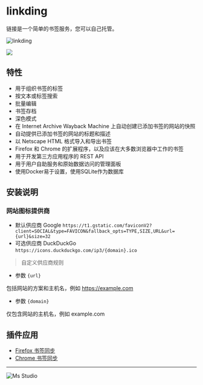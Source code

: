 # linkding

链接是一个简单的书签服务，您可以自己托管。

![linkding](https://file.lifebus.top/imgs/linkding_cover.png)

![](https://img.shields.io/badge/%E6%96%B0%E7%96%86%E8%90%8C%E6%A3%AE%E8%BD%AF%E4%BB%B6%E5%BC%80%E5%8F%91%E5%B7%A5%E4%BD%9C%E5%AE%A4-%E6%8F%90%E4%BE%9B%E6%8A%80%E6%9C%AF%E6%94%AF%E6%8C%81-blue)

## 特性

+ 用于组织书签的标签
+ 按文本或标签搜索
+ 批量编辑
+ 书签存档
+ 深色模式
+ 在 Internet Archive Wayback Machine 上自动创建已添加书签的网站的快照
+ 自动提供已添加书签的网站的标题和描述
+ 以 Netscape HTML 格式导入和导出书签
+ Firefox 和 Chrome 的扩展程序，以及应该在大多数浏览器中工作的书签
+ 用于开发第三方应用程序的 REST API
+ 用于用户自助服务和原始数据访问的管理面板
+ 使用Docker易于设置，使用SQLite作为数据库

## 安装说明

### 网站图标提供商

+ 默认供应商 Google
  `https://t1.gstatic.com/faviconV2?client=SOCIAL&type=FAVICON&fallback_opts=TYPE,SIZE,URL&url={url}&size=32`
+ 可选供应商 DuckDuckGo
  `https://icons.duckduckgo.com/ip3/{domain}.ico`

> 自定义供应商规则

+ 参数 `{url}`

包括网站的方案和主机名，例如 https://example.com

+ 参数 `{domain}`

仅包含网站的主机名，例如 example.com

## 插件应用

+ [Firefox 书签同步](https://addons.mozilla.org/de/firefox/addon/linkding-extension/)
+ [Chrome 书签同步](https://chrome.google.com/webstore/detail/linkding-extension/beakmhbijpdhipnjhnclmhgjlddhidpe)

---

![Ms Studio](https://file.lifebus.top/imgs/ms_blank_001.png)
